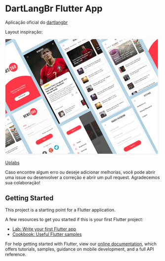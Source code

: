 # DartLangBr Flutter App

Aplicação oficial do [dartlangbr](http://dartlang.com.br/)

Layout inspiração:

<img src="https://github.com/dartlangbr/dart_lang_br_flutter_app/blob/develop/imgs/layout_base.png" width="500"/>

[Uplabs](https://www.uplabs.com/posts/news-app-ui-51ba3aeb-b768-4f99-987b-4d26ec1c0da7)



Caso encontre algum erro ou deseje adicionar melhorias, você pode abrir uma issue ou desenvolver a correção e abrir um pull request. Agradecemos sua colaboração!

## Getting Started

This project is a starting point for a Flutter application.

A few resources to get you started if this is your first Flutter project:

- [Lab: Write your first Flutter app](https://flutter.io/docs/get-started/codelab)
- [Cookbook: Useful Flutter samples](https://flutter.io/docs/cookbook)

For help getting started with Flutter, view our 
[online documentation](https://flutter.io/docs), which offers tutorials, 
samples, guidance on mobile development, and a full API reference.

